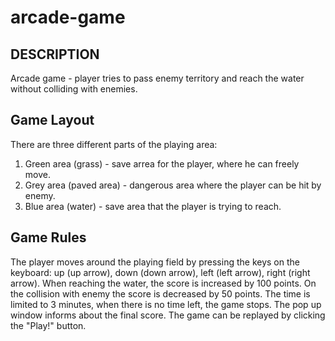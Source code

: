 arcade-game
============

DESCRIPTION
-----------
Arcade game - player tries to pass enemy territory and reach the water without colliding with enemies. 

Game Layout
------------
There are three different parts of the playing area:

  1. Green area (grass) - save arrea for the player, where he can freely move.
  2. Grey area (paved area) - dangerous area where the player can be hit by enemy.
  3. Blue area (water) - save area that the player is trying to reach.
  
Game Rules
----------
The player moves around the playing field by pressing the keys on the keyboard:
    up (up arrow), down (down arrow), left (left arrow), right (right arrow).
When reaching the water, the score is increased by 100 points. On the collision with enemy the score is
decreased by 50 points.
The time is limited to 3 minutes, when there is no time left, the game stops. The pop up window informs
about the final score.
The game can be replayed by clicking the "Play!" button.
